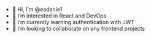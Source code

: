 - 👋 Hi, I’m @eadanie1
- 👀 I’m interested in React and DevOps
- 🌱 I’m currently learning authentication with JWT
- 💞️ I’m looking to collaborate on any frontend projects

<!---
- ⚡ Fun fact: ...
- 📫 How to reach me ...
- 😄 Pronouns: ...
eadanie1/eadanie1 is a ✨ special ✨ repository because its `README.md` (this file) appears on your GitHub profile.
You can click the Preview link to take a look at your changes.
--->
